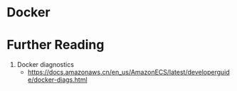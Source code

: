 # Docker

# Further Reading

1. Docker diagnostics
    - https://docs.amazonaws.cn/en_us/AmazonECS/latest/developerguide/docker-diags.html